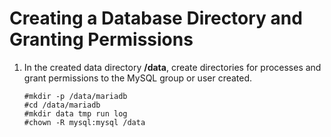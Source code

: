 # Creating a Database Directory and Granting Permissions<a name="EN-US_TOPIC_0230704897"></a>

1.  In the created data directory  **/data**, create directories for processes and grant permissions to the MySQL group or user created.

    ```
    #mkdir -p /data/mariadb
    #cd /data/mariadb
    #mkdir data tmp run log
    #chown -R mysql:mysql /data
    ```


